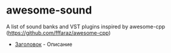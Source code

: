 # awesome-sound
A list of sound banks and VST plugins inspired by awesome-cpp (https://github.com/fffaraz/awesome-cpp)

* [Заголовок](https://site.com/) - Описание
